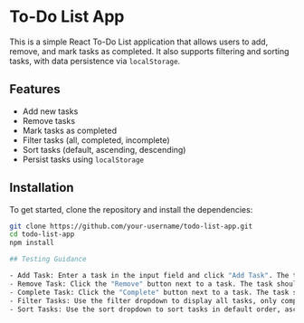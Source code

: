 # To-Do List App

This is a simple React To-Do List application that allows users to add, remove, and mark tasks as completed. It also supports filtering and sorting tasks, with data persistence via `localStorage`.

## Features

- Add new tasks
- Remove tasks
- Mark tasks as completed
- Filter tasks (all, completed, incomplete)
- Sort tasks (default, ascending, descending)
- Persist tasks using `localStorage`

## Installation

To get started, clone the repository and install the dependencies:

```bash
git clone https://github.com/your-username/todo-list-app.git
cd todo-list-app
npm install

## Testing Guidance

- Add Task: Enter a task in the input field and click "Add Task". The task should appear in the list below.
- Remove Task: Click the "Remove" button next to a task. The task should be removed from the list.
- Complete Task: Click the "Complete" button next to a task. The task should be marked as completed (strikethrough text).
- Filter Tasks: Use the filter dropdown to display all tasks, only completed tasks, or only incomplete tasks.
- Sort Tasks: Use the sort dropdown to sort tasks in default order, ascending order, or descending order.
